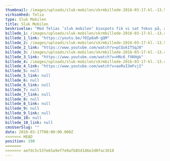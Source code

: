 ```yaml
---
thumbnail: /images/uploads/sluk-mobilen/skrmbillede-2016-03-17-kl.-13.50.46.png
virksomhed: Telia
type: Sluk Mobilen
title: Sluk Mobilen
beskrivelse: "Med Telias ’sluk mobilen’ biospots fik vi sat fokus på, at livet krævet et godt netværk – MEN at der skal være tid og plads til ro og fordybelse. F.eks. er det god stilat være offline, når du går i biografen. \n\n"
billede_1: /images/uploads/sluk-mobilen/skrmbillede-2016-03-17-kl.-13.48.19.png
billede_1_link: "https://youtu.be/70Ip8aR-gQM"
billede_2: /images/uploads/sluk-mobilen/skrmbillede-2016-03-17-kl.-13.58.08.png
billede_2_link: "https://www.youtube.com/watch?v=pCQukITSqJ8"
billede_3: /images/uploads/sluk-mobilen/skrmbillede-2016-03-17-kl.-13.46.55.png
billede_3_link: "https://www.youtube.com/watch?v=HNc6_fXKHgk"
billede_4: /images/uploads/sluk-mobilen/skrmbillede-2016-03-17-kl.-13.41.30.png
billede_4_link: "https://www.youtube.com/watch?v=aoRxI3mFvjI"
billede_5: null
billede_5_link: null
billede_6: null
billede_6_link: null
billede_7: null
billede_7_link: null
billede_8: null
billede_8_link: null
billede_9: null
billede_9_link: null
billede_10: null
billede_10_link: null
cmsUserSlug: ""
date: 2016-03-17T00:00:00.000Z
<<<<<<< HEAD
position: 190
=======
>>>>>>> aefdc5c53fe65a9ef7e9afb85d146e2d0fac3618
---
```


